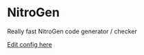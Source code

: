# NitroGen
Really fast NitroGen code generator / checker

[Edit config here](https://github.com/WardPearce/NitroGen/blob/main/nitrogen.py#L162)
